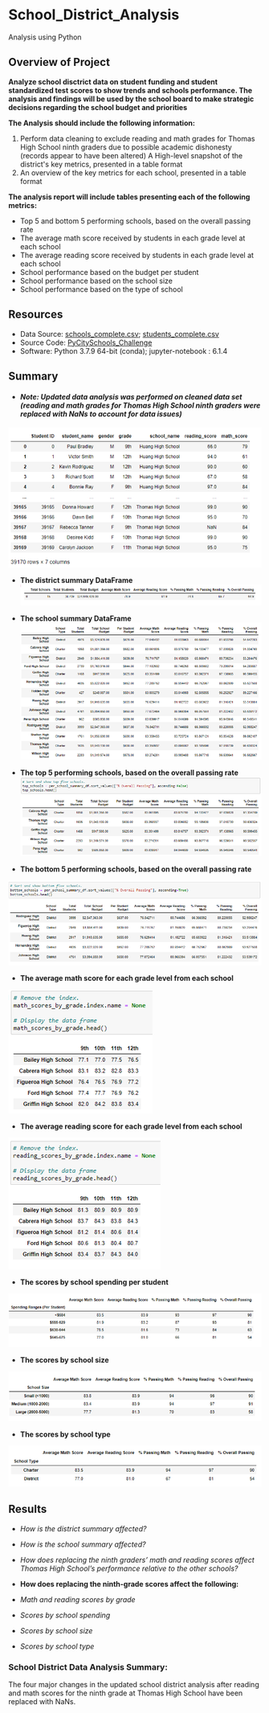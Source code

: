 # School_District_Analysis
Analysis using Python

## Overview of Project
**Analyze school disctrict data on student funding and student standardized test scores to show trends and schools performance. The analysis and findings will be used by the school board to make strategic decisions regarding the school budget and priorities**

**The Analysis should include the following information:** 

1. Perform data cleaning to exclude reading and math grades for Thomas High School ninth graders due to possible academic dishonesty (records appear to have been altered)
A  High-level snapshot of the district's key metrics, presented in a table format 
2. An overview of the key metrics for each school, presented in a table format

**The analysis report will include tables presenting each of the following metrics:**

- Top 5 and bottom 5 performing schools, based on the overall passing rate
- The average math score received by students in each grade level at each school
- The average reading score received by students in each grade level at each school
- School performance based on the budget per student
- School performance based on the school size 
- School performance based on the type of school

## Resources
- Data Source: [schools_complete.csv](Resources/schools_complete.csv); [students_complete.csv](Resources/students_complete.csv)
- Source Code: [PyCitySchools_Challenge](PyCitySchools_Challenge.ipynb)
- Software: Python 3.7.9 64-bit (conda); jupyter-notebook : 6.1.4

## Summary
- #### *Note: Updated data analysis was performed on cleaned data set (reading and math grades for Thomas High School ninth graders were replaced with NaNs to account for data issues)*
![Scores_replaced_wNaN](Resources/Scores_replaced_wNaN.png)

- **The district summary DataFrame**
![district_summary_df](Resources/district_summary_df.png)

- **The school summary DataFrame**
![School_summary_df](Resources/School_summary_df.png)

- **The top 5 performing schools, based on the overall passing rate**
![High_performing_schools](Resources/High_performing_schools.png)

- **The bottom 5 performing schools, based on the overall passing rate**

![Low_performing_schools](Resources/Low_performing_schools.png)

- **The average math score for each grade level from each school**

![Math_average_scores_per_grade_by_school](Resources/Math_average_scores_per_grade_by_school.png)


- **The average reading score for each grade level from each school**

![Reading_average_scores_per_grade_by_school](Resources/Reading_average_scores_per_grade_by_school.png)


- **The scores by school spending per student**

![Scores_by_school_spending](Resources/Scores_by_school_spending.png)

- **The scores by school size**

![Scores_by_school_size](Resources/Scores_by_school_size.png)

- **The scores by school type**

![Scores_by_school_type](Resources/Scores_by_school_type.png)


## Results
- *How is the district summary affected?*
- *How is the school summary affected?*
- *How does replacing the ninth graders’ math and reading scores affect Thomas High School’s performance relative to the other schools?*

- **How does replacing the ninth-grade scores affect the following:**

- *Math and reading scores by grade*
- *Scores by school spending*
- *Scores by school size*
- *Scores by school type*
    
### School District Data Analysis Summary:
The four major changes in the updated school district analysis after reading and math scores for the ninth grade at Thomas High School have been replaced with NaNs.



